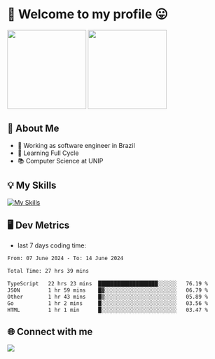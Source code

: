 # 🎉 Welcome to my profile 😛

<div>
  <img height="180em" src="https://github-readme-stats.vercel.app/api?username=VinicciusSantos&show_icons=true&icon_color=fff&include_all_commits=true&count_private=true&bg_color=30,000,000&title_color=fff&text_color=fff"/>
  <img height="180em" src="https://github-readme-stats.vercel.app/api/top-langs/?username=VinicciusSantos&langs_count=8&layout=compact&include_all_commits=true&count_private=true&bg_color=30,000,000&title_color=fff&text_color=fff"/>
</div>

## 📖 About Me
- 🔭 Working as software engineer in Brazil
- 🌱 Learning Full Cycle
- 📚 Computer Science at UNIP

## 💡 My Skills

[![My Skills](https://skills.thijs.gg/icons?i=angular,react,styledcomponents,jest,html,css,sass,bootstrap,ts,js,go,nodejs,express,nestjs,git,c,py,postgres,mysql,sqlite,docker,graphql)](https://github.com/VinicciusSantos)

## 🖥️ Dev Metrics

- last 7 days coding time:

<!--START_SECTION:waka-->

```txt
From: 07 June 2024 - To: 14 June 2024

Total Time: 27 hrs 39 mins

TypeScript   22 hrs 23 mins  ███████████████████░░░░░░   76.19 %
JSON         1 hr 59 mins    █▓░░░░░░░░░░░░░░░░░░░░░░░   06.79 %
Other        1 hr 43 mins    █▒░░░░░░░░░░░░░░░░░░░░░░░   05.89 %
Go           1 hr 2 mins     █░░░░░░░░░░░░░░░░░░░░░░░░   03.56 %
HTML         1 hr 1 min      █░░░░░░░░░░░░░░░░░░░░░░░░   03.47 %
```

<!--END_SECTION:waka-->

## 🌐 Connect with me

<a href="https://www.linkedin.com/in/vinicius-guedes-b817aa223/"><img src="https://img.shields.io/badge/LinkedIn-0077B5?style=for-the-badge&logo=linkedin&logoColor=white"/></a>

